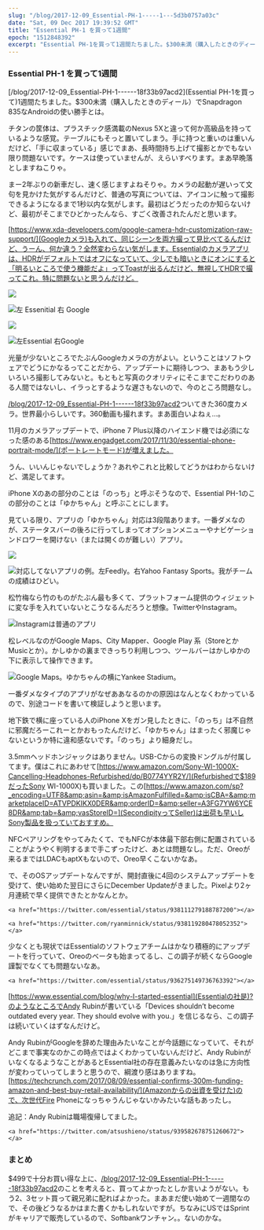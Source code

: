 ```yaml
---
slug: "/blog/2017-12-09_Essential-PH-1-----1---5d3b0757a03c"
date: "Sat, 09 Dec 2017 19:39:52 GMT"
title: "Essential PH-1 を買って1週間"
epoch: "1512848392"
excerpt: "Essential PH-1を買って1週間たちました。$300未満（購入したときのディール）でSnapdragon 835なAndroidの使い勝手とは。"
---
```


### Essential PH-1 を買って1週間

[/blog/2017-12-09_Essential-PH-1------18f33b97acd2](Essential PH-1を買って)1週間たちました。$300未満（購入したときのディール）でSnapdragon 835なAndroidの使い勝手とは。

チタンの筐体は、プラスチック感満載のNexus 5Xと違って何か高級品を持っているような感覚。テーブルにもそっと置いてしまう。手に持つと重いのは重いんだけど、「手に収まっている」感じでまあ、長時間持ち上げて撮影とかでもない限り問題ないです。ケースは使っていませんが、えらいすべります。まあ早晩落としますねこりゃ。

まー2年ぶりの新車だし、速く感じますよねそりゃ。カメラの起動が遅いって文句を見かけた気がするんだけど、普通の写真については、アイコンに触って撮影できるようになるまで1秒以内な気がします。最初はどうだったのか知らないけど、最初がそこまでひどかったんなら、すごく改善されたんだと思います。

[https://www.xda-developers.com/google-camera-hdr-customization-raw-support/](Googleカメラ)も入れて、同じシーンを両方撮って見比べてるんだけど、うーん、何か違う？全然変わらない気がします。Essentialのカメラアプリは、HDRがデフォルトではオフになっていて、少しでも暗いときにオンにすると「明るいところで使う機能だよ」ってToastが出るんだけど、無視してHDRで撮ってこれ。特に問題ないと思うんだけど。

![](/images/1*PhV2X0MgOJ4ashL1IG4nhw.jpeg)

![左 Essenitial 右 Google](/images/1*t520QxeBgucs_5Guwo6kpA.jpeg)

![](/images/1*pXDhLXoZdtpYKv8ULRGaQA.jpeg)

![左Essential 右Google](/images/1*ga5PExdzMrVkb6toa08vwg.jpeg)

光量が少ないところでたぶんGoogleカメラの方がよい。ということはソフトウェアでどうにかなるってことだから、アップデートに期待しつつ、まあもう少しいろいろ撮影してみないと。もともと写真のクオリティにそこまでこだわりのある人間ではないし、イラっとするような遅さもないので、今のところ問題なし。

[/blog/2017-12-09_Essential-PH-1------18f33b97acd2](今回のお得ディールで)ついてきた360度カメラ。世界最小らしいです。360動画も撮れます。まあ面白いよねぇ…。

11月のカメラアップデートで、iPhone 7 Plus以降のハイエンド機では必須になった感のある[https://www.engadget.com/2017/11/30/essential-phone-portrait-mode/](ポートレートモード)が増えました。

うん、いいんじゃないでしょうか？あれやこれと比較してどうかはわからないけど、満足してます。

iPhone Xのあの部分のことは「のっち」と呼ぶそうなので、Essential PH-1のこの部分のことは「ゆかちゃん」と呼ぶことにします。

見ている限り、アプリの「ゆかちゃん」対応は3段階あります。一番ダメなのが、ステータスバーの後ろに行ってしまってオプションメニューやナビゲーションドロワーを開けない（または開くのが難しい）アプリ。

![](/images/1*0hFDnVStKxvJn2tLjo9Rlw.jpeg)

![対応してないアプリの例。左Feedly。右Yahoo Fantasy Sports。我がチームの成績はひどい。](/images/1*l6qgEJUx-jaQIWSdtwrB7g.jpeg)

松竹梅なら竹のものがたぶん最も多くて、プラットフォーム提供のウィジェットに変な手を入れていないとこうなるんだろうと想像。TwitterやInstagram。

![Instagramは普通のアプリ](/images/1*IA42BLO9R-sjAc2rXZS6_A.jpeg)

松レベルなのがGoogle Maps、City Mapper、Google Play 系（StoreとかMusicとか）。かしゆかの裏まできっちり利用しつつ、ツールバーはかしゆかの下に表示して操作できます。

![Google Maps。ゆかちゃんの横にYankee Stadium。](/images/1*RC6IalFEwaB_WjnA8G5_xQ.jpeg)

一番ダメなタイプのアプリがなぜああなるのかの原因はなんとなくわかっているので、別途コードを書いて検証しようと思います。

地下鉄で横に座っている人のiPhone Xをガン見したときに、「のっち」は不自然に邪魔だろーこれーとかおもったんだけど、「ゆかちゃん」はまったく邪魔じゃないというか特に違和感ないです。「のっち」より細身だし。

3.5mmヘッドホンジャックはありません。USB-Cからの変換ドングルが付属してます。僕はこれにあわせて[https://www.amazon.com/Sony-WI-1000X-Cancelling-Headphones-Refurbished/dp/B0774YYR2Y/](Refurbishedで$189だったSony WI-1000X)も買いました。この[https://www.amazon.com/sp?_encoding=UTF8&amp;asin=&amp;isAmazonFulfilled=&amp;isCBA=&amp;marketplaceID=ATVPDKIKX0DER&amp;orderID=&amp;seller=A3FG7YW6YCE8DR&amp;tab=&amp;vasStoreID=](SecondipityってSeller)は出荷も早いしSony製品を扱っていておすすめ。

NFCペアリングをやってみたくて、でもNFCが本体最下部右側に配置されていることがようやく判明するまで手こずったけど、あとは問題なし。ただ、Oreoが来るまではLDACもaptXもないので、Oreo早くこないかなあ。

で、そのOSアップデートなんですが、開封直後に4回のシステムアップデートを受けて、使い始めた翌日にさらにDecember Updateがきました。Pixelより2ヶ月連続で早く提供できたとかなんとか。

```
<a href="https://twitter.com/essential/status/938111279188787200"></a>
```

```
<a href="https://twitter.com/ryanminnick/status/938119280478052352"></a>
```

少なくとも現状ではEssentialのソフトウェアチームはかなり積極的にアップデートを行っていて、Oreoのベータも始まってるし、この調子が続くならGoogle謹製でなくても問題ないなあ。

```
<a href="https://twitter.com/essential/status/936275149736763392"></a>
```

[https://www.essential.com/blog/why-I-started-essential](Essentialの社是)?のようなところでAndy Rubinが書いている「Devices shouldn’t become outdated every year. They should evolve with you.」を信じるなら、この調子は続いていくはずなんだけど。

Andy RubinがGoogleを辞めた理由みたいなことが今話題になっていて、それがどこまで事実なのかこの時点ではよくわかっていないんだけど、Andy RubinがいなくなるようなことがあるとEssential社の存在意義みたいなのは急に方向性が変わっていってしまうと思うので、綱渡り感はありますね。[https://techcrunch.com/2017/08/09/essential-confirms-300m-funding-amazon-and-best-buy-retail-availability/](Amazonからの出資を受けた)ので、次世代Fire Phoneになっちゃうんじゃないかみたいな話もあったし。

追記：Andy Rubinは職場復帰してました。

```
<a href="https://twitter.com/atsushieno/status/939582678751260672"></a>
```

### まとめ

$499で十分お買い得な上に、[/blog/2017-12-09_Essential-PH-1------18f33b97acd2](実際に入手した額)のことを考えると、買ってよかったとしか言いようがない。もう2、3セット買って親兄弟に配ればよかった。まあまだ使い始めて一週間なので、その後どうなるかはまた書くかもしれないですが。ちなみにUSではSprintがキャリアで販売しているので、Softbankワンチャン。。ないのかな。

